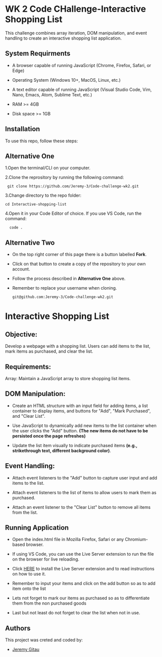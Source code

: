 # WK 2 Code CHallenge-Interactive Shopping List
This challenge combines array iteration, DOM manipulation, and event handling to create an interactive shopping list application.

## System Requirments
- A browser capable of running JavaScript (Chrome, Firefox, Safari, or Edge)

- Operating System (Windows 10+, MacOS, Linux, etc.)
- A text editor capable of running JavaScript (Visual Studio Code, Vim, Nano, Emacs, Atom, Sublime Text, etc.)

- RAM >= 4GB
- Disk space >= 1GB

## Installation
To use this repo, follow these steps:

## Alternative One
1.Open the terminal/CLI
 on your computer.

2.Clone the reprository by running the following command:

     git clone https://github.com/Jeremy-3/Code-challenge-wk2.git

3.Change directory to the repo folder:

    cd Interactive-shopping-list
4.Open it in your Code Editor of choice. If you use VS Code, run the command:

      code .

## Alternative Two
- On the top right corner of this page there is a button labelled **Fork**.

- Click on that button to create a copy of the repository to your own account.

- Follow the process described in **Alternative One** above.

- Remember to replace your username when cloning.

      git@github.com:Jeremy-3/Code-challenge-wk2.git

# Interactive Shopping List
## Objective:
Develop a webpage with a shopping list. Users can add items to the list, mark items as purchased, and clear the list.

## Requirements:
Array: Maintain a JavaScript array to store shopping list items.

## DOM Manipulation:
- Create an HTML structure with an input field for adding items, a list container to display items, and buttons for "Add", "Mark Purchased", and "Clear List".
 
- Use JavaScript to dynamically add new items to the list container when the user clicks the "Add" button. **\(The new items do not have to be persisted once the page refreshes)**

- Update the list item visually to indicate purchased items **\(e.g., strikethrough text, different background color)**.

## Event Handling:
- Attach event listeners to the "Add" button to capture user input and add items to the list. 

- Attach event listeners to the list of items to allow users to mark them as purchased.

- Attach an event listener to the "Clear List" button to remove all items from the list.

## Running Application
- Open the index.html file in Mozilla Firefox, Safari or any Chromium-based browser.

- If using VS Code, you can use the Live Server extension to run the file on the browser for live reloading.

- Click [HERE](https://marketplace.visualstudio.com/items?itemName=ritwickdey.LiveServer) to install the Live Server extension and to read instructions on how to use it.

- Remember to input your items and click on the add button so as to add item onto the list

- Lets not forget to mark our items as purchased so as to differentiate them from the non purchased goods 

- Last but not least do not forget to clear the list when not in use.


## Authors 
This project was creted and coded by:

- [Jeremy Gitau](git@github.com:Jeremy-3/Code-challenge-wk2.git)

